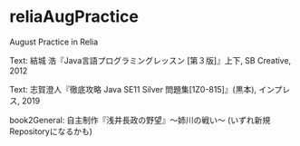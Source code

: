 # reliaAugPractice
August Practice in Relia

Text: 結城 浩『Java言語プログラミングレッスン [第３版]』上下, SB Creative, 2012

Text: 志賀澄人『徹底攻略 Java SE11 Silver 問題集[1Z0-815]』(黒本), インプレス, 2019

book2General:
自主制作『浅井長政の野望』～姉川の戦い～
(いずれ新規Repositoryになるかも)

